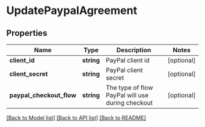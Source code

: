 # UpdatePaypalAgreement

## Properties
Name | Type | Description | Notes
------------ | ------------- | ------------- | -------------
**client_id** | **string** | PayPal client id | [optional] 
**client_secret** | **string** | PayPal client secret | [optional] 
**paypal_checkout_flow** | **string** | The type of flow PayPal will use during checkout | [optional] 

[[Back to Model list]](../../README.md#documentation-for-models) [[Back to API list]](../../README.md#documentation-for-api-endpoints) [[Back to README]](../../README.md)

